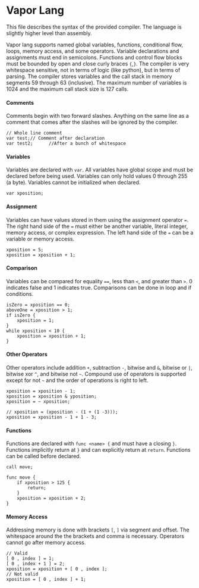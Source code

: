 # Vapor Lang
This file describes the syntax of the provided compiler. The language is slightly higher level than assembly.

Vapor lang supports named global variables, functions, conditional flow, loops, memory access, and some operators.
Variable declarations and assignments must end in semicolons. Functions and control flow blocks must be bounded by open and close curly braces `{`,`}`.
The compiler is very whitespace sensitive, not in terms of logic (like python), but in terms of parsing.
The compiler stores variables and the call stack in memory segments 59 through 63 (inclusive). The maximum number of variables is 1024 and the maximum call stack size is 127 calls.

#### Comments
Comments begin with two forward slashes. Anything on the same line as a comment that comes after the slashes will be ignored by the compiler.

    // Whole line comment
    var test;// Comment after declaration
    var test2;      //After a bunch of whitespace

#### Variables
Variables are declared with `var`. All variables have global scope and must be declared before being used. Variables can only hold values 0 through 255 (a byte). Variables cannot be initialized when declared.

    var xposition;

#### Assignment
Variables can have values stored in them using the assignment operator `=`. The right hand side of the `=` must either be another variable, literal integer, memory access, or complex expression. The left hand side of the `=` can be a variable or memory access.

    xposition = 5;
    xposition = xposition + 1;

#### Comparison
Variables can be compared for equality `==`, less than `<`, and greater than `>`. 0 indicates false and 1 indicates true. Comparisons can be done in loop and if conditions.

    isZero = xposition == 0;
    aboveOne = xposition > 1;
    if isZero {
        xposition = 1;
    }
    while xposition < 10 {
        xposition = xposition + 1;
    }

#### Other Operators
Other operators include addition `+`, subtraction `-`, bitwise and `&`, bitwise or `|`, bitwise xor `^`, and bitwise not `~`. Compound use of operators is supported except for not `~` and the order of operations is right to left.

    xposition = xposition - 1;
    xposition = xposition & yposition;
    xposition = ~ xposition;

    // xposition = (xposition - (1 + (1 -3)));
    xposition = xposition - 1 + 1 - 3;

#### Functions
Functions are declared with `func <name> {` and must have a closing `}`. Functions implicitly return at `}` and can explicitly return at `return`. Functions can be called before declared. 

    call move;

    func move {
        if xposition > 125 {
            return;
        }
        xposition = xposition + 2;
    }

#### Memory Access
Addressing memory is done with brackets `[`, `]` via segment and offset. The whitespace around the the brackets and comma is necessary. Operators cannot go after memory access.

    // Valid
    [ 0 , index ] = 1;
    [ 0 , index + 1 ] = 2;
    xposition = xposition + [ 0 , index ];
    // Not valid
    xposition = [ 0 , index ] + 1;

